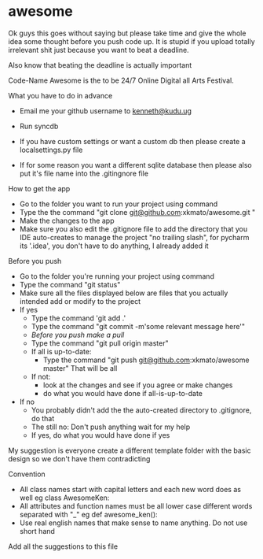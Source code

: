 awesome
=======
Ok guys this goes without saying but please take time and give the whole idea some thought before you push code up. It is stupid if you upload totally irrelevant shit just because you want to beat a deadline.

Also know that beating the deadline is actually important

Code-Name Awesome is the to be 24/7 Online Digital all Arts Festival.

What you have to do in advance

- Email me your github username to kenneth@kudu.ug

- Run syncdb
- If you have custom settings or want a custom db then please create a localsettings.py file
- If for some reason you want a different sqlite database then please also put it's file name into the .gitingnore file

How to get the app

- Go to the folder you want to run your project using command
- Type the the command "git clone git@github.com:xkmato/awesome.git "
- Make the changes to the app
- Make sure you also edit the .gitignore file to add the directory that you IDE auto-creates to manage the project "no trailing slash", for pycharm its '.idea', you don't have to do anything, I already added it

Before you push
- Go to the folder you're running your project using command
- Type the command "git status"
- Make sure all the files displayed below are files that you actually intended add or modify to the project
- If yes
    - Type the command 'git add .'
    - Type the command "git commit -m'some relevant message here'"
    - *Before you push make a pull*
    - Type the command "git pull origin master"
    - If all is up-to-date:
       - Type the command "git push git@github.com:xkmato/awesome master"
         That will be all
    - If not:
        - look at the changes and see if you agree or make changes
        - do what you would have done if all-is-up-to-date
- If no
    - You probably didn't add the the auto-created directory to .gitignore, do that
    - The still no: Don't push anything wait for my help
    - If yes, do what you would have done if yes


My suggestion is everyone create a different template folder with the basic design so we don't have them contradicting

Convention
 - All class names start with capital letters and each new word does as well eg class AwesomeKen:
 - All attributes and function names must be all lower case different words separated with "_" eg def awesome_ken():
 - Use real english names that make sense to name anything. Do not use short hand



 Add all the suggestions to this file
